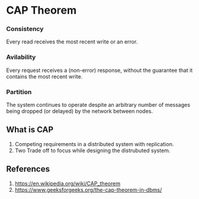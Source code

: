# CAP Theorem

### Consistency
Every read receives the most recent write or an error.

### Avilability
Every request receives a (non-error) response, without the guarantee that it contains the most recent write.

### Partition
The system continues to operate despite an arbitrary number of messages being dropped (or delayed) by the network between nodes.

## What is CAP
1. Competing requirements in a distributed system with replication.
2. Two Trade off to focus while designing the distrubuted system.

## References
1. https://en.wikipedia.org/wiki/CAP_theorem
2. https://www.geeksforgeeks.org/the-cap-theorem-in-dbms/